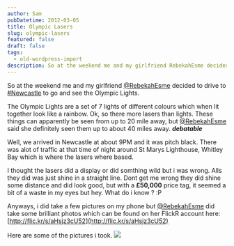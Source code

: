 ```yaml
---
author: Sam
pubDatetime: 2012-03-05
title: Olympic Lasers
slug: olympic-lasers
featured: false
draft: false
tags:
  - old-wordpress-import
description: So at the weekend me and my girlfriend RebekahEsme decided to drive to Newcastle to go and see the Olympic Lights...
---
```


So at the weekend me and my girlfriend [@RebekahEsme](http://rebekahesme.com) decided to drive to [#Newcastle](https://twitter.com/#!/search/%23Newcastle) to go and see the Olympic Lights. 

The Olympic Lights are a set of 7 lights of different colours which when lit together look like a rainbow. Ok, so there more lasers than lights. These things can apparently be seen from up to 20 mile away, but [@RebekahEsme](http://rebekahesme.com) said she definitely seen them up to  about 40 miles away. ***debatable***

Well, we arrived in Newcastle at about 9PM and it was pitch black. There was alot of traffic at that time of night around St Marys Lighthouse, Whitley Bay which is where the lasers where based.

I thought the lasers did a display or did somthing wild but i was wrong. Alls they did was just shine in a straight line. Dont get me wrong they did shine some distance and did look good, but with a **£50,000** price tag, it seemed a bit of a waste in my eyes but hey. What do i know ? :P

Anyways, i did take a few pictures on my phone but [@RebekahEsme](http://rebekahesme.com) did take some brilliant photos which can be found on her FlickR account here: [http://flic.kr/s/aHsjz3cU52](http://flic.kr/s/aHsjz3cU52)

Here are some of the pictures i took.
[![](https://blog.bonxy.net/wp-content/uploads/2012/03/IMG-20120304-00186-1024x768.jpg)](http://bonxy.info/2012/03/05/olympic-lasers/img-20120304-00186/)